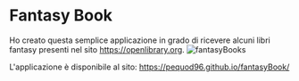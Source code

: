 # Fantasy Book
Ho creato questa semplice applicazione in grado di ricevere alcuni libri fantasy presenti nel sito https://openlibrary.org.
![fantasyBooks](https://user-images.githubusercontent.com/105719435/203599632-9854b47f-f2c6-4e52-a585-3face18ffe2d.JPG)

L'applicazione è disponibile al sito: https://pequod96.github.io/fantasyBook/
